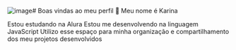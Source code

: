![image](https://github.com/kaarina009/karina/assets/145694249/fa601f69-605b-40da-843b-e17b15b10552)# Boas vindas ao meu perfil 💙
Meu nome é Karina

Estou estudando na Alura
Estou me desenvolvendo na linguagem JavaScript
Utilizo esse espaço para minha organização e compartilhamento dos meu projetos desenvolvidos

